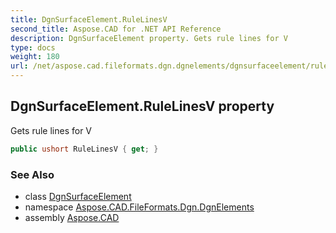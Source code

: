 ```yaml
---
title: DgnSurfaceElement.RuleLinesV
second_title: Aspose.CAD for .NET API Reference
description: DgnSurfaceElement property. Gets rule lines for V
type: docs
weight: 180
url: /net/aspose.cad.fileformats.dgn.dgnelements/dgnsurfaceelement/rulelinesv/
---
```

## DgnSurfaceElement.RuleLinesV property

Gets rule lines for V

```csharp
public ushort RuleLinesV { get; }
```

### See Also

* class [DgnSurfaceElement](../)
* namespace [Aspose.CAD.FileFormats.Dgn.DgnElements](../../../aspose.cad.fileformats.dgn.dgnelements/)
* assembly [Aspose.CAD](../../../)


